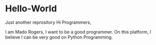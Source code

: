 # Hello-World
Just another reprository
Hi Programmers,

I am Mado Rogers, I want to be  a good programmer. On this platform, I believe I can be very good on Python Programming.
